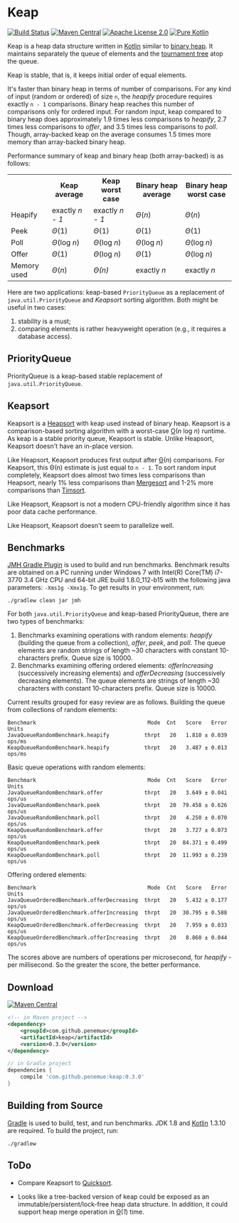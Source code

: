 # Keap

[![Build Status](https://travis-ci.org/penemue/keap.png?branch=master)](https://travis-ci.org/penemue/keap)
[![Maven Central](https://maven-badges.herokuapp.com/maven-central/com.github.penemue/keap/badge.svg)](http://search.maven.org/#search%7Cga%7C1%7Ccom.github.penemue.keap)
[![Apache License 2.0](https://img.shields.io/badge/License-Apache%202.0-blue.svg)](http://www.apache.org/licenses/LICENSE-2.0.html)
[![Pure Kotlin](https://img.shields.io/badge/100%25-kotlin-orange.svg)](https://kotlinlang.org)

Keap is a heap data structure written in [Kotlin](http://kotlinlang.org) similar to
[binary heap](https://en.wikipedia.org/wiki/Binary_heap). It maintains separately the queue of elements and the
[tournament tree](http://www.geeksforgeeks.org/tournament-tree-and-binary-heap) atop the queue. 

Keap is stable, that is, it keeps initial order of equal elements.

It's faster than binary heap in terms of number of comparisons. For any kind of input (random or ordered) of size `n`,
the *heapify* procedure requires exactly `n - 1` comparisons. Binary heap reaches this number of comparisons
only for ordered input. For random input, keap compared to binary heap does approximately 1.9 times less comparisons
to *heapify*, 2.7 times less comparisons to *offer*, and 3.5 times less comparisons to *poll*.
Though, array-backed keap on the average consumes 1.5 times more memory than array-backed binary heap.

Performance summary of keap and binary heap (both array-backed) is as follows:
<table>
<tr>
<th></th>
<th>Keap average</th>
<th>Keap worst case</th>
<th>Binary heap average</th>
<th>Binary heap worst case</th>
</tr>
<tr>
<td>Heapify</td>
<td>exactly <i>n - 1</i></td>
<td>exactly <i>n - 1</i></td>
<td><i>Θ</i>(<i>n</i>)</td>
<td><i>Θ</i>(<i>n</i>)</td>
</tr>
<tr>
<td>Peek</td>
<td><i>Θ</i>(1)</td>
<td><i>Θ</i>(1)</td>
<td><i>Θ</i>(1)</td>
<td><i>Θ</i>(1)</td>
</tr>
<tr>
<td>Poll</td>
<td><i>Θ</i>(log <i>n</i>)</td>
<td><i>Θ</i>(log <i>n</i>)</td>
<td><i>Θ</i>(log <i>n</i>)</td>
<td><i>Θ</i>(log <i>n</i>)</td>
</tr>
<tr>
<td>Offer</td>
<td><i>Θ</i>(1)</td>
<td><i>Θ</i>(log <i>n</i>)</td>
<td><i>Θ</i>(1)</td>
<td><i>Θ</i>(log <i>n</i>)</td>
</tr>
<tr>
<td>Memory used</td>
<td><i>Θ</i>(<i>n</i>)</td>
<td><i>Θ(<i>n</i>)</td>
<td>exactly <i>n</i></td>
<td>exactly <i>n</i></td>
</tr>
</table>

Here are two applications: keap-based `PriorityQueue` as a replacement of `java.util.PriorityQueue` and *Keapsort*
sorting algorithm. Both might be useful in two cases:

1. stability is a must;
1. comparing elements is rather heavyweight operation (e.g., it requires a database access).

## PriorityQueue
PriorityQueue is a keap-based stable replacement of `java.util.PriorityQueue`.

## Keapsort
Keapsort is a [Heapsort](https://en.wikipedia.org/wiki/Heapsort) with keap used instead of binary heap. Keapsort is a
comparison-based sorting algorithm with a worst-case [O](https://en.wikipedia.org/wiki/Big_O_notation)(*n* log *n*)
runtime. As keap is a stable priority queue, Keapsort is stable. Unlike Heapsort, Keapsort doesn't have an in-place
version.

Like Heapsort, Keapsort produces first output after [Θ](https://en.wikipedia.org/wiki/Big_O_notation)(*n*) comparisons.
For Keapsort, this Θ(n) estimate is just equal to `n - 1`. To sort random input completely, Keapsort does almost
two times less comparisons than Heapsort, nearly 1% less comparisons than
[Mergesort](https://en.wikipedia.org/wiki/Merge_sort) and 1-2% more comparisons than
[Timsort](https://en.wikipedia.org/wiki/Timsort).

Like Heapsort, Keapsort is not a modern CPU-friendly algorithm since it has poor data cache performance.

Like Heapsort, Keapsort doesn't seem to parallelize well.


## Benchmarks
[JMH Gradle Plugin](https://github.com/melix/jmh-gradle-plugin) is used to build and run benchmarks.
Benchmark results are obtained on a PC running under Windows 7 with Intel(R) Core(TM) i7-3770 3.4 GHz CPU
and 64-bit JRE build 1.8.0_112-b15 with the following java parameters: `-Xms1g -Xmx1g`. To get results in your
environment, run:

    ./gradlew clean jar jmh

For both `java.util.PriorityQueue` and keap-based PriorityQueue, there are two types of benchmarks:

 1. Benchmarks examining operations with random elements: *heapify* (building the queue from a collection), *offer*,
 *peek*, and *poll*. The queue elements are random strings of length ~30 characters with constant 10-characters prefix.
 Queue size is 10000.
 1. Benchmarks examining offering ordered elements: *offerIncreasing* (successively increasing elements) and
 *offerDecreasing* (successively decreasing elements). The queue elements are strings of length ~30
 characters with constant 10-characters prefix. Queue size is 10000.

Current results grouped for easy review are as follows. Building the queue from collections of random elements:
```
Benchmark                                   Mode  Cnt   Score   Error   Units
JavaQueueRandomBenchmark.heapify           thrpt   20   1.810 ± 0.039  ops/ms
KeapQueueRandomBenchmark.heapify           thrpt   20   3.487 ± 0.013  ops/ms
```
Basic queue operations with random elements:
```
Benchmark                                   Mode  Cnt   Score   Error   Units
JavaQueueRandomBenchmark.offer             thrpt   20   3.649 ± 0.041  ops/us
JavaQueueRandomBenchmark.peek              thrpt   20  79.458 ± 0.626  ops/us
JavaQueueRandomBenchmark.poll              thrpt   20   4.250 ± 0.070  ops/us
KeapQueueRandomBenchmark.offer             thrpt   20   3.727 ± 0.073  ops/us
KeapQueueRandomBenchmark.peek              thrpt   20  84.371 ± 0.499  ops/us
KeapQueueRandomBenchmark.poll              thrpt   20  11.993 ± 0.239  ops/us
```
Offering ordered elements:
```
Benchmark                                   Mode  Cnt   Score   Error   Units
JavaQueueOrderedBenchmark.offerDecreasing  thrpt   20   5.432 ± 0.177  ops/us
JavaQueueOrderedBenchmark.offerIncreasing  thrpt   20  30.795 ± 0.588  ops/us
KeapQueueOrderedBenchmark.offerDecreasing  thrpt   20   7.959 ± 0.033  ops/us
KeapQueueOrderedBenchmark.offerIncreasing  thrpt   20   8.860 ± 0.044  ops/us
```
The scores above are numbers of operations per microsecond, for *heapify* - per millisecond. So the greater the score,
the better performance.

## Download
[![Maven Central](https://maven-badges.herokuapp.com/maven-central/com.github.penemue/keap/badge.svg)](http://search.maven.org/#search%7Cga%7C1%7Ccom.github.penemue.keap)
```xml
<!-- in Maven project -->
<dependency>
    <groupId>com.github.penemue</groupId>
    <artifactId>keap</artifactId>
    <version>0.3.0</version>
</dependency>
```
```groovy
// in Gradle project
dependencies {
    compile 'com.github.penemue:keap:0.3.0'
}
```

## Building from Source
[Gradle](http://www.gradle.org) is used to build, test, and run benchmarks. JDK 1.8 and [Kotlin](http://kotlinlang.org)
1.3.10 are required. To build the project, run:

    ./gradlew

## ToDo

- Compare Keapsort to [Quicksort](https://en.wikipedia.org/wiki/Quicksort).

- Looks like a tree-backed version of keap could be exposed as an immutable/persistent/lock-free heap data structure.
In addition, it could support heap merge operation in
[Θ](https://en.wikipedia.org/wiki/Big_O_notation)(*1*) time.
